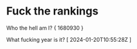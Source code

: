 # Fuck the rankings

Who the hell am I?
{ 1680930 }

What fucking year is it?
[ 2024-01-20T10:55:28Z ]

